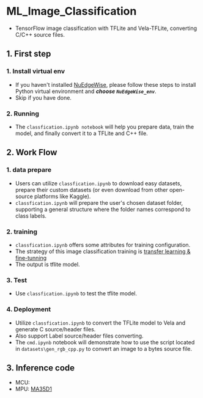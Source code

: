 # ML_Image_Classification
- TensorFlow image classification with TFLite and Vela-TFLite, converting C/C++ source files.
## 1. First step
### 1. Install virtual env  
- If you haven't installed [NuEdgeWise](https://github.com/OpenNuvoton/NuEdgeWise), please follow these steps to install Python virtual environment and ***choose `NuEdgeWise_env`***.
- Skip if you have done.
### 2. Running
- The `classfication.ipynb notebook` will help you prepare data, train the model, and finally convert it to a TFLite and C++ file.

## 2. Work Flow
### 1. data prepare
- Users can utilize `classfication.ipynb` to download easy datasets, prepare their custom datasets (or even download from other open-source platforms like Kaggle).
- `classfication.ipynb` will prepare the user's chosen dataset folder, supporting a general structure where the folder names correspond to class labels.

### 2. training
- `classfication.ipynb` offers some attributes for training configuration.
- The strategy of this image classification training is [transfer learning & fine-tunning](https://www.tensorflow.org/tutorials/images/transfer_learning)
- The output is tflite model.

### 3. Test
- Use `classfication.ipynb` to test the tflite model.

### 4. Deployment
- Utilize `classfication.ipynb` to convert the TFLite model to Vela and generate C source/header files.
- Also support Label source/header files converting.
- The `cmd.ipynb` notebook will demonstrate how to use the script located in `datasets\gen_rgb_cpp.py` to convert an image to a bytes source file.

## 3. Inference code
- MCU: 
- MPU: [MA35D1](https://github.com/OpenNuvoton/MA35D1_Linux_Applications/tree/master/machine_learning)

